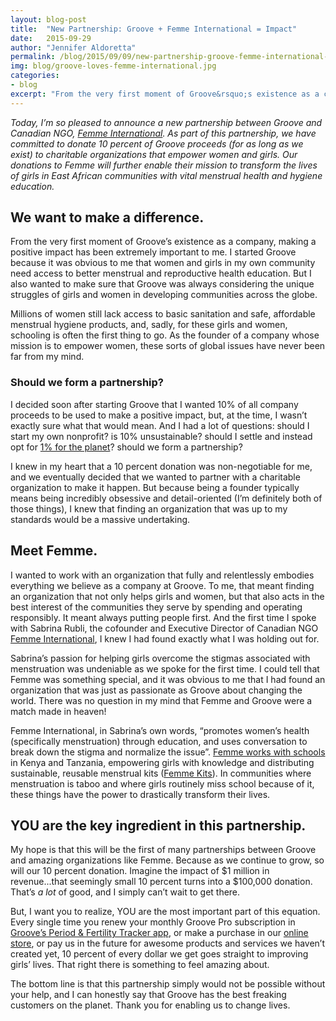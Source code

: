 ```yaml
---
layout: blog-post
title:  "New Partnership: Groove + Femme International = Impact"
date:   2015-09-29
author: "Jennifer Aldoretta"
permalink: /blog/2015/09/09/new-partnership-groove-femme-international-impact/
img: blog/groove-loves-femme-international.jpg
categories:
- blog
excerpt: "From the very first moment of Groove&rsquo;s existence as a company, making a positive impact has been extremely important to me ..."
---
```


*Today, I&rsquo;m so pleased to announce a new partnership between Groove and Canadian NGO, <a class="text-link" href="/blog/2015/09/10/femme-international-empowering-women-through-menstrual-health-education/">Femme International</a>. As part of this partnership, we have committed to donate 10 percent of Groove proceeds (for as long as we exist) to charitable organizations that empower women and girls. Our donations to Femme will further enable their mission to transform the lives of girls in East African communities with vital menstrual health and hygiene education.*

## We want to make a difference. ##

From the very first moment of Groove&rsquo;s existence as a company, making a positive impact has been extremely important to me. I started Groove because it was obvious to me that women and girls in my own community need access to better menstrual and reproductive health education. But I also wanted to make sure that Groove was always considering the unique struggles of girls and women in developing communities across the globe. 

Millions of women still lack access to basic sanitation and safe, affordable menstrual hygiene products, and, sadly, for these girls and women, schooling is often the first thing to go. As the founder of a company whose mission is to empower women, these sorts of global issues have never been far from my mind.

### Should we form a partnership? ###

I decided soon after starting Groove that I wanted 10% of all company proceeds to be used to make a positive impact, but, at the time, I wasn&rsquo;t exactly sure what that would mean. And I had a lot of questions: should I start my own nonprofit? is 10% unsustainable? should I settle and instead opt for <a class="text-link" target="_blank" href="http://onepercentfortheplanet.org/">1% for the planet</a>? should we form a partnership? 

I knew in my heart that a 10 percent donation was non-negotiable for me, and we eventually decided that we wanted to partner with a charitable organization to make it happen. But because being a founder typically means being incredibly obsessive and detail-oriented (I&rsquo;m definitely both of those things), I knew that finding an organization that was up to my standards would be a massive undertaking. 

## Meet Femme. ##

I wanted to work with an organization that fully and relentlessly embodies everything we believe as a company at Groove. To me, that meant finding an organization that not only helps girls and women, but that also acts in the best interest of the communities they serve by spending and operating responsibly. It meant always putting people first. And the first time I spoke with Sabrina Rubli, the cofounder and Executive Director of Canadian NGO <a class="text-link" href="/blog/2015/09/10/femme-international-empowering-women-through-menstrual-health-education/">Femme International</a>, I knew I had found exactly what I was holding out for.

Sabrina&rsquo;s passion for helping girls overcome the stigmas associated with menstruation was undeniable as we spoke for the first time. I could tell that Femme was something special, and it was obvious to me that I had found an organization that was just as passionate as Groove about changing the world. There was no question in my mind that Femme and Groove were a match made in heaven!

Femme International, in Sabrina&rsquo;s own words, &ldquo;promotes women&rsquo;s health (specifically menstruation) through education, and uses conversation to break down the stigma and normalize the issue&rdquo;. <a class="text-link" target="_blank" href="http://www.femmeinternational.org/femmex27s-programs.html">Femme works with schools</a> in Kenya and Tanzania, empowering girls with knowledge and distributing sustainable, reusable menstrual kits (<a class="text-link" target="_blank" href="http://www.femmeinternational.org/femme-kits.html">Femme Kits</a>). In communities where menstruation is taboo and where girls routinely miss school because of it, these things have the power to drastically transform their lives.

## YOU are the key ingredient in this partnership. ##

My hope is that this will be the first of many partnerships between Groove and amazing organizations like Femme. Because as we continue to grow, so will our 10 percent donation. Imagine the impact of $1 million in revenue...that seemingly small 10 percent turns into a $100,000 donation. That&rsquo;s *a lot* of good, and I simply can&rsquo;t wait to get there.

But, I want you to realize, YOU are the most important part of this equation. Every single time you renew your monthly Groove Pro subscription in <a class="text-link" target="_blank" href="https://itunes.apple.com/app/id831795151">Groove&rsquo;s Period &amp; Fertility Tracker app</a>, or make a purchase in our <a class="text-link" href="/store/">online store</a>, or pay us in the future for awesome products and services we haven&rsquo;t created yet, 10 percent of every dollar we get goes straight to improving girls&rsquo; lives. That right there is something to feel amazing about. 

The bottom line is that this partnership simply would not be possible without your help, and I can honestly say that Groove has the best freaking customers on the planet. Thank you for enabling us to change lives.



<a class="text-link" href="/store/">